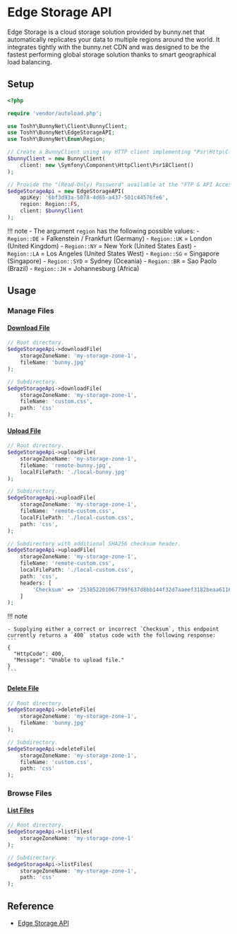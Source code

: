 # Edge Storage API

Edge Storage is a cloud storage solution provided by bunny.net that automatically replicates your data to multiple regions around the world. It integrates tightly with the bunny.net CDN and was designed to be the fastest performing global storage solution thanks to smart geographical load balancing.

## Setup

```php
<?php

require 'vendor/autoload.php';

use ToshY\BunnyNet\Client\BunnyClient;
use ToshY\BunnyNet\EdgeStorageAPI;
use ToshY\BunnyNet\Enum\Region;

// Create a BunnyClient using any HTTP client implementing "Psr\Http\Client\ClientInterface".
$bunnyClient = new BunnyClient(
    client: new \Symfony\Component\HttpClient\Psr18Client()
);

// Provide the "(Read-Only) Password" available at the "FTP & API Access" section of your specific storage zone.
$edgeStorageApi = new EdgeStorageAPI(
    apiKey: '6bf3d93a-5078-4d65-a437-501c44576fe6',
    region: Region::FS,
    client: $bunnyClient
);
```

!!! note 
    - The argument `region` has the following possible values:
        - `Region::DE` = Falkenstein / Frankfurt (Germany)
        - `Region::UK` = London (United Kingdom)
        - `Region::NY` = New York (United States East)
        - `Region::LA` = Los Angeles (United States West)
        - `Region::SG` = Singapore (Singapore)
        - `Region::SYD` = Sydney (Oceania)
        - `Region::BR` = Sao Paolo (Brazil)
        - `Region::JH` = Johannesburg (Africa)

## Usage

### Manage Files

#### [Download File](https://docs.bunny.net/reference/get_-storagezonename-path-filename)

```php
// Root directory.
$edgeStorageApi->downloadFile(
    storageZoneName: 'my-storage-zone-1',
    fileName: 'bunny.jpg'
);

// Subdirectory.
$edgeStorageApi->downloadFile(
    storageZoneName: 'my-storage-zone-1',
    fileName: 'custom.css',
    path: 'css'
);
```

#### [Upload File](https://docs.bunny.net/reference/put_-storagezonename-path-filename)

```php
// Root directory.
$edgeStorageApi->uploadFile(
    storageZoneName: 'my-storage-zone-1',
    fileName: 'remote-bunny.jpg',
    localFilePath: './local-bunny.jpg'
);

// Subdirectory.
$edgeStorageApi->uploadFile(
    storageZoneName: 'my-storage-zone-1',
    fileName: 'remote-custom.css',
    localFilePath: './local-custom.css',
    path: 'css',
);

// Subdirectory with additional SHA256 checksum header.
$edgeStorageApi->uploadFile(
    storageZoneName: 'my-storage-zone-1',
    fileName: 'remote-custom.css',
    localFilePath: './local-custom.css',
    path: 'css',
    headers: [
        'Checksum' => '253852201067799f637d8bb144f32d7aaeef3182beaa61168e0aa87dbe336d7c'
    ]
);
```

!!! note

    - Supplying either a correct or incorrect `Checksum`, this endpoint currently returns a `400` status code with the following response: 
    ```
    {
      "HttpCode": 400,
      "Message": "Unable to upload file."
    }
    ```

#### [Delete File](https://docs.bunny.net/reference/delete_-storagezonename-path-filename)

```php
// Root directory.
$edgeStorageApi->deleteFile(
    storageZoneName: 'my-storage-zone-1',
    fileName: 'bunny.jpg'
);

// Subdirectory.
$edgeStorageApi->deleteFile(
    storageZoneName: 'my-storage-zone-1',
    fileName: 'custom.css',
    path: 'css'
);
```

### Browse Files

#### [List Files](https://docs.bunny.net/reference/get_-storagezonename-path-)

```php
// Root directory.
$edgeStorageApi->listFiles(
    storageZoneName: 'my-storage-zone-1'
);

// Subdirectory.
$edgeStorageApi->listFiles(
    storageZoneName: 'my-storage-zone-1',
    path: 'css'
);
```

## Reference

* [Edge Storage API](https://docs.bunny.net/reference/storage-api)
